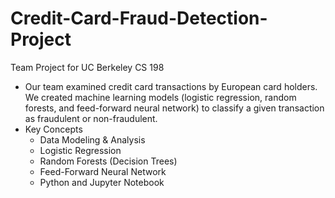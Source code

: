 # Credit-Card-Fraud-Detection-Project
Team Project for UC Berkeley CS 198 
- Our team examined credit card transactions by European card holders. We created machine learning
models (logistic regression, random forests, and feed-forward neural network) to classify a given
transaction as fraudulent or non-fraudulent.
- Key Concepts
  - Data Modeling & Analysis
  - Logistic Regression
  - Random Forests (Decision Trees)
  - Feed-Forward Neural Network
  - Python and Jupyter Notebook

